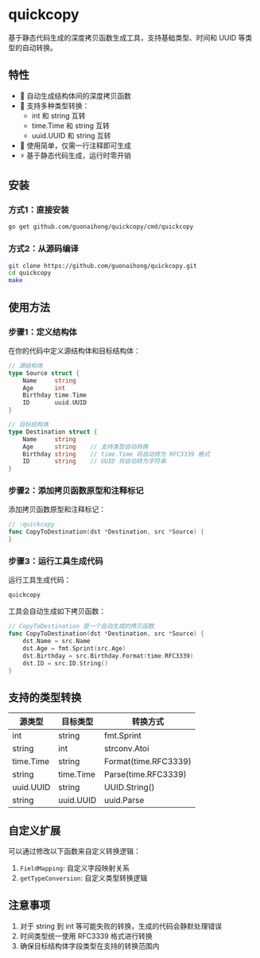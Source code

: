 # quickcopy

基于静态代码生成的深度拷贝函数生成工具，支持基础类型、时间和 UUID 等类型的自动转换。

## 特性

- 🚀 自动生成结构体间的深度拷贝函数
- 💪 支持多种类型转换：
  - int 和 string 互转
  - time.Time 和 string 互转
  - uuid.UUID 和 string 互转
- 🎯 使用简单，仅需一行注释即可生成
- ⚡ 基于静态代码生成，运行时零开销

## 安装

### 方式1：直接安装

```bash
go get github.com/guonaihong/quickcopy/cmd/quickcopy
```

### 方式2：从源码编译

```bash
git clone https://github.com/guonaihong/quickcopy.git
cd quickcopy
make
```

## 使用方法

### 步骤1：定义结构体

在你的代码中定义源结构体和目标结构体：

```go
// 源结构体
type Source struct {
    Name     string
    Age      int
    Birthday time.Time
    ID       uuid.UUID
}

// 目标结构体
type Destination struct {
    Name     string
    Age      string    // 支持类型自动转换
    Birthday string    // time.Time 将自动转为 RFC3339 格式
    ID       string    // UUID 将自动转为字符串
}
```

### 步骤2：添加拷贝函数原型和注释标记

添加拷贝函数原型和注释标记：

```go
// :quickcopy
func CopyToDestination(dst *Destination, src *Source) {
}
```

### 步骤3：运行工具生成代码

运行工具生成代码：

```bash
quickcopy
```

工具会自动生成如下拷贝函数：

```go
// CopyToDestination 是一个自动生成的拷贝函数
func CopyToDestination(dst *Destination, src *Source) {
    dst.Name = src.Name
    dst.Age = fmt.Sprint(src.Age)
    dst.Birthday = src.Birthday.Format(time.RFC3339)
    dst.ID = src.ID.String()
}
```

## 支持的类型转换

| 源类型 | 目标类型 | 转换方式 |
|--------|----------|----------|
| int | string | fmt.Sprint |
| string | int | strconv.Atoi |
| time.Time | string | Format(time.RFC3339) |
| string | time.Time | Parse(time.RFC3339) |
| uuid.UUID | string | UUID.String() |
| string | uuid.UUID | uuid.Parse |

## 自定义扩展

可以通过修改以下函数来自定义转换逻辑：

1. `FieldMapping`: 自定义字段映射关系
2. `getTypeConversion`: 自定义类型转换逻辑

## 注意事项

1. 对于 string 到 int 等可能失败的转换，生成的代码会静默处理错误
2. 时间类型统一使用 RFC3339 格式进行转换
3. 确保目标结构体字段类型在支持的转换范围内